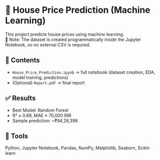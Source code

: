 # 🏡 House Price Prediction (Machine Learning)

This project predicts house prices using machine learning.  
📌 Note: The dataset is created programmatically inside the Jupyter Notebook, so no external CSV is required.  

## 📂 Contents
- `House_Price_Prediction.ipynb` → full notebook (dataset creation, EDA, model training, predictions)  
- (Optional) `Report.pdf` → final report  

## ✅ Results
- Best Model: Random Forest
- R² ≈ 0.89, MAE ≈ 70,000 INR
- Sample prediction: ~₹94,28,398

## 🔧 Tools
Python, Jupyter Notebook, Pandas, NumPy, Matplotlib, Seaborn, Scikit-learn
